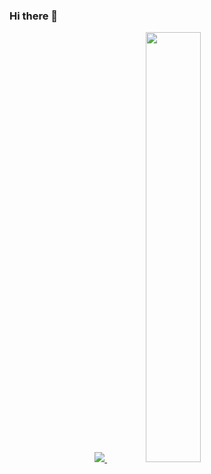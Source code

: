 ### Hi there 👋

<div align="center">
<a href="s">
  <img src="https://github-readme-stats.vercel.app/api/top-langs/?username=minggwen&exclude_repo=minggwen.github.io&layout=compact&theme=tokyonight" />
</a>
<a href="s">
  <img src="https://github-readme-stats.vercel.app/api?username=minggwen&theme=tokyonight&show_icons=true" width="42%" />
</a>
</div>
